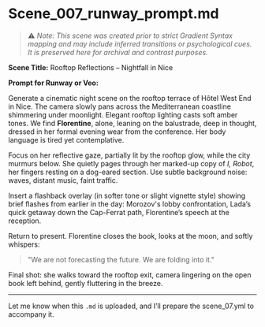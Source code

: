 # Scene_007_runway_prompt.md

> ⚠️ *Note: This scene was created prior to strict Gradient Syntax mapping and may include inferred transitions or psychological cues. It is preserved here for archival and contrast purposes.*

**Scene Title:** Rooftop Reflections – Nightfall in Nice

**Prompt for Runway or Veo:**

Generate a cinematic night scene on the rooftop terrace of Hôtel West End in Nice. The camera slowly pans across the Mediterranean coastline shimmering under moonlight. Elegant rooftop lighting casts soft amber tones. We find **Florentine**, alone, leaning on the balustrade, deep in thought, dressed in her formal evening wear from the conference. Her body language is tired yet contemplative. 

Focus on her reflective gaze, partially lit by the rooftop glow, while the city murmurs below. She quietly pages through her marked-up copy of *I, Robot*, her fingers resting on a dog-eared section. Use subtle background noise: waves, distant music, faint traffic.

Insert a flashback overlay (in softer tone or slight vignette style) showing brief flashes from earlier in the day: Morozov's lobby confrontation, Lada’s quick getaway down the Cap-Ferrat path, Florentine’s speech at the reception.

Return to present. Florentine closes the book, looks at the moon, and softly whispers:

> "We are not forecasting the future. We are folding into it."

Final shot: she walks toward the rooftop exit, camera lingering on the open book left behind, gently fluttering in the breeze.

---

Let me know when this `.md` is uploaded, and I’ll prepare the scene_07.yml to accompany it.

